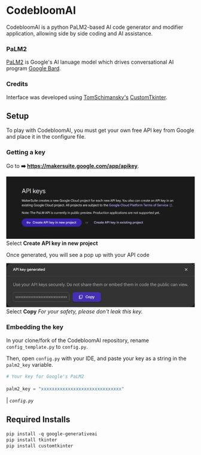 # CodebloomAI
CodebloomAI is a python PaLM2-based AI code generator and modifier application, allowing side by side coding and AI assistance.

### PaLM2
[PaLM2](https://github.com/google/generative-ai-docs/) is Google's AI lanuage model which drives conversational AI program [Google Bard](https://bard.google.com).

### Credits
Interface was developed using [TomSchimansky's](https://github.com/TomSchimansky) [CustomTkinter](https://github.com/TomSchimansky/CustomTkinter).


## Setup
To play with CodebloomAI, you must get your own free API key from Google and place it
in the configure file.

### Getting a key
Go to **➡️ https://makersuite.google.com/app/apikey**.

![](doc-images/google-api-box.png)
Select **Create API key in new project**

Once generated, you will see a pop up with your API code

![](doc-images/google-api-generated.png)
Select **Copy**
*For your safety, please don't leak this key.*

### Embedding the key
In your clone/fork of the CodebloomAI repository, rename `config_template.py` to `config.py`. 

Then, open `config.py` with your IDE, and paste your key as a string in the `palm2_key` variable.

```python
# Your key for Google's PaLM2

palm2_key = "xxxxxxxxxxxxxxxxxxxxxxxxxxxxxx"
```
| *`config.py`*


## Required Installs
```
pip install -q google-generativeai
pip install tkinter
pip install customtkinter
```
